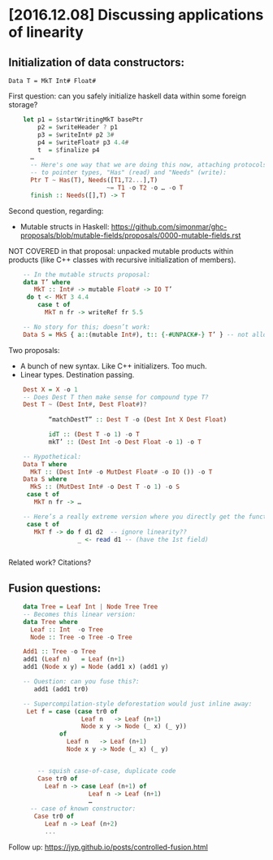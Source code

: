 


[2016.12.08] Discussing applications of linearity
=================================================


Initialization of data constructors:
-------------------------------------------------------

    Data T = MkT Int# Float# 

First question: can you safely initialize haskell data within some
foreign storage?

```Haskell
    let p1 = $startWritingMkT basePtr
        p2 = $writeHeader ? p1
        p3 = $writeInt# p2 3#
        p4 = $writeFloat# p3 4.4#
        t  = $finalize p4
      …
      -- Here's one way that we are doing this now, attaching protocols
      -- to pointer types, "Has" (read) and "Needs" (write):
      Ptr T ~ Has(T), Needs([T1,T2...],T)
                           ~= T1 -o T2 -o … -o T
      finish :: Needs([],T) -> T
```

Second question, regarding:

 * Mutable structs in Haskell:
   https://github.com/simonmar/ghc-proposals/blob/mutable-fields/proposals/0000-mutable-fields.rst

NOT COVERED in that proposal: unpacked mutable products within
products (like C++ classes with recursive initialization of members).


```Haskell
    -- In the mutable structs proposal:
    data T’ where
       MkT :: Int# -> mutable Float# -> IO T’
     do t <- MkT 3 4.4
        case t of 
          MkT n fr -> writeRef fr 5.5

    -- No story for this; doesn’t work:
    Data S = MkS { a::(mutable Int#), t:: {-#UNPACK#-} T’ } -- not allowed

```

Two proposals:


 * A bunch of new syntax. Like C++ initializers.  Too much.
 * Linear types.  Destination passing.

```Haskell
    Dest X = X -o 1
	-- Does Dest T then make sense for compound type T?  
	Dest T ~ (Dest Int#, Dest Float#)?
                      
           “matchDestT” :: Dest T -o (Dest Int X Dest Float)

           idT :: (Dest T -o 1) -o T
           mkT’ :: (Dest Int -o Dest Float -o 1) -o T
```

```Haskell
    -- Hypothetical:
    Data T where
      MkT :: (Dest Int# -o MutDest Float# -o IO ()) -o T
    Data S where 
      MkS :: (MutDest Int# -o Dest T -o 1) -o S
     case t of 
       MkT n fr -> …
```

```Haskell
    -- Here’s a really extreme version where you directly get the function which you call to copy values out:
     case t of 
       MkT f -> do f d1 d2  -- ignore linearity??
                   _ <- read d1 -- (have the 1st field)
              
```


Related work?  Citations?







Fusion questions:
--------------------------------------------

```Haskell
    data Tree = Leaf Int | Node Tree Tree
    -- Becomes this linear version:
    data Tree where
      Leaf :: Int  -o Tree
      Node :: Tree -o Tree -o Tree

    Add1 :: Tree -o Tree
    add1 (Leaf n)   = Leaf (n+1)
    add1 (Node x y) = Node (add1 x) (add1 y)

    -- Question: can you fuse this?:
       add1 (add1 tr0)
```


```Haskell
    -- Supercompilation-style deforestation would just inline away:
     Let f = case (case tr0 of 
                    Leaf n   -> Leaf (n+1)
                    Node x y -> Node (_ x) (_ y))
              of
                Leaf n   -> Leaf (n+1)
                Node x y -> Node (_ x) (_ y)


        -- squish case-of-case, duplicate code
        Case tr0 of 
          Leaf n -> case Leaf (n+1) of 
                      Leaf n -> Leaf (n+1)
                      …
      -- case of known constructor:
       Case tr0 of 
          Leaf n -> Leaf (n+2) 
          ...
```

Follow up:
https://jyp.github.io/posts/controlled-fusion.html
